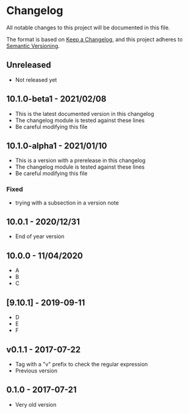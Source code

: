 # Changelog

All notable changes to this project will be documented in this file.

The format is based on [Keep a Changelog](https://keepachangelog.com/en/1.0.0/),
and this project adheres to [Semantic Versioning](https://semver.org/spec/v2.0.0.html).

## Unreleased

* Not released yet

## 10.1.0-beta1 - 2021/02/08

- This is the latest documented version in this changelog
- The changelog module is tested against these lines
- Be careful modifying this file

## 10.1.0-alpha1 - 2021/01/10

- This is a version with a prerelease in this changelog
- The changelog module is tested against these lines
- Be careful modifying this file

### Fixed

- trying with a subsection in a version note

## 10.0.1 - 2020/12/31

- End of year version

## 10.0.0 - 11/04/2020

- A
- B
- C

## [9.10.1] - 2019-09-11

- D
- E
- F

## v0.1.1 - 2017-07-22

* Tag with a "v" prefix to check the regular expression
* Previous version

## 0.1.0 - 2017-07-21

* Very old version
